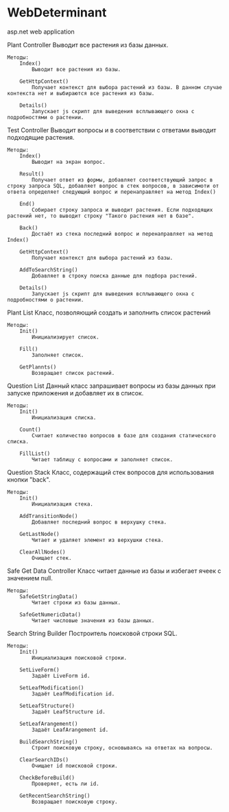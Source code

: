 # WebDeterminant
asp.net web application

Plant Controller
Выводит все растения из базы данных.

    Методы:
        Index()
            Выводит все растения из базы.

        GetHttpContext()
            Получает контекст для выбора растений из базы. В данном случае  контекста нет и выбираются все растения из базы.

        Details()
            Запускает js скрипт для выведения всплывающего окна с   подробностями о растении.


Test Controller
Выводит вопросы и в соответствии с ответами выводит подходящие растения.

    Методы:
        Index()
            Выводит на экран вопрос.

        Result()
            Получает ответ из формы, добавляет соответствующий запрос в строку запроса SQL, добавляет вопрос в стек вопросов, в зависимоти от ответа определяет следующий вопрос и перенаправляет на метод Index()

        End()
            Собирает строку запроса и выводит растения. Если подходящих растений нет, то выводит строку "Такого растения нет в базе".

        Back()
            Достаёт из стека последний вопрос и перенаправляет на метод Index()

        GetHttpContext()
            Получает контекст для выбора растений из базы.

        AddToSearchString()
            Добавляет в строку поиска данные для подбора растений.

        Details()
            Запускает js скрипт для выведения всплывающего окна с   подробностями о растении.


Plant List
Класс, позволяющий создать и заполнить список растений

    Методы:
        Init()
            Инициализирует список.

        Fill()
            Заполняет список.

        GetPlannts()
            Возвращает список растений.


Question List
Данный класс запрашивает вопросы из базы данных при запуске приложения и добавляет их в список.

    Методы:
        Init()
            Инициализация списка.

        Count()
            Считает количество вопросов в базе для создания статического списка.

        FillList()
            Читает таблицу с вопросами и заполняет список.


Question Stack
Класс, содержащий стек вопросов для использования кнопки "back".

    Методы:
        Init()
            Инициализация стека.

        AddTransitionNode()
            Добавляет последний вопрос в верхушку стека.

        GetLastNode()
            Читает и удаляет элемент из верхушки стека.

        ClearAllNodes()
            Очищает стек.


Safe Get Data Controller
Класс читает данные из базы и избегает ячеек с значением null.

    Методы:
        SafeGetStringData()
            Читает строки из базы данных.

        SafeGetNumericData()
            Читает числовые значения из базы данных.


Search String Builder
Построитель поисковой строки SQL.
    
    Методы:
        Init()
            Инициализация поисковой строки.

        SetLiveForm()
            Задаёт LiveForm id.

        SetLeafModification()
            Задаёт LeafModification id.

        SetLeafStructure()
            Задаёт LeafStructure id.

        SetLeafArangement()
            Задаёт LeafArangement id.

        BuildSearchString()
            Строит поисковую строку, основываясь на ответах на вопросы.

        ClearSearchIDs()
            Очищает id поисковой строки.

        CheckBeforeBuild()
            Проверяет, есть ли id.

        GetRecentSearchString()
            Возвращает поисковую строку.
